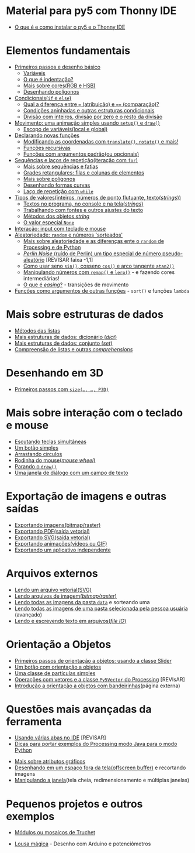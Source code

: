 # Material para py5 com Thonny IDE

- [O que é e como instalar o py5 e o Thonny IDE](https://abav.lugaralgum.com/como-instalar-py5/)

# Elementos fundamentais

- [Primeiros passos e desenho básico](desenho-basico_py.md)
  - [Variáveis](variaveis.md)
  - [O que é indentação?](indentacao.md)
  - [Mais sobre cores(RGB e HSB)](mais_sobre_cores.md)
  - [Desenhando polígonos](poligonos_1.md)
- [Condicionais(`if` e `else`)](condicionais_py.md)
  - [Qual a diferença entre `=` (atribuição) e `==` (comparação)?](atribuicao-e-comparacao.md)
  - [Condições aninhadas e outras estruturas condicionais](condicionais_2.md)
  - [Divisão com inteiros, divisão por zero e o resto da divisão](divisao.md)
- [Movimento: uma animação simples usando `setup()` e `draw()`](movimento_py.md)
  - [Escopo de variáveis(local e global)](escopo_py.md)
- [Declarando novas funções](funcoes_py.md)
  - [Modificando as coordenadas com `translate()`, `rotate()` e mais!](transformacoes_coordenadas.md)
  - [Funções recursivas](recursao_py.md)
  - [Funções com argumentos padrão(ou opcionais)](funcoes_2.md)
- [Sequências e laços de repetição(iteração com `for`)](lacos_py.md)
  - [Mais sobre sequências e fatias](mais_sequencias.md)
  - [Grades retangulares: filas e colunas de elementos](grades.md)
  - [Mais sobre polígonos](poligonos_2.md)
  - [Desenhando formas curvas](curvas.md)
  - [Laço de repetição com `while`](while.md)
- [Tipos de valores(inteiros, números de ponto flutuante, texto(*strings*))](tipagem_py.md)
  - [Textos no programa, no console e na tela(*strings*)](strings_py.md)
  - [Trabalhando com fontes e outros ajustes do texto](tipografia.md) 
  - [Métodos dos objetos *string*](string_methods.md)
  - [O valor especial `None`](None.md)
- [Interação: input com teclado e mouse](input_py.md)
- [Aleatoriedade: `random` e números 'sorteados'](aleatoriedade_1.md)
  - [Mais sobre aleatoriedade e as diferenças ente o `random` de Processing e de Python](aleatoriedade_2.md)
  - [*Perlin Noise* (ruído de Perlin) um tipo especial de número pseudo-aleatório](noise.md) [REVISAR faixa -1,1]
  - [Como usar seno `sin()`, cosseno `cos()` e arco tangente `atan2()`](seno_cosseno_atan2.md)
  - [Manipulando números com `remap()` e `lerp()`](map_lerp.md) - e fazendo cores intermediárias!
  - [O que é *easing*?](easing.md) - transições de movimento
- [Funções como argumentos de outras funções](funcoes-como-argumentos.md) - `sort()` e funções `lambda`

# Mais sobre estruturas de dados

- [Métodos das listas](list_methods.md)
- [Mais estruturas de dados: dicionário (_dict_)](dicionarios.md)
- [Mais estruturas de dados: conjunto (_set_)](conjuntos.md)
- [Compreensão de listas e outras *comprehensions*](comprehension.md)

# Desenhando em 3D

- [Primeiros passos com `size(…, …, P3D)`](desenho-3_d.md)

# Mais sobre interação com o teclado e mouse

- [Escutando teclas simultâneas](teclas_simultaneas.md)
- [Um botão simples](botao_simples.md)
- [Arrastando círculos](arrastando_circulos.md)
- [Rodinha do mouse(*mouse wheel*)](rodinha_mouse.md)
- [Parando o `draw()`](no_loop.md)
- [Uma janela de diálogo com um campo de texto](input_janela.md)

# Exportação de imagens e outras saídas

- [Exportando imagens(bitmap/raster)](exportando_imagem.md)
- [Exportando PDF(saída vetorial)](exportando_pdf.md)
- [Exportando SVG(saída vetorial)](exportando_svg.md)
- [Exportando animações(vídeos ou GIF)](exportar_animacoes.md)
- [Exportando um aplicativo independente](export_application.md)

# Arquivos externos

- [Lendo um arquivo vetorial(SVG)](recursos_vetoriais_externos.md)
- [Lendo arquivos de imagem(*bitmap/raster*)](imagens_externas.md)
- [Lendo todas as imagens da pasta `data`](imagens_externas_pasta2.md) e sorteando uma
- [Lendo todas as imagens de uma pasta selecionada pela pessoa usuária](imagens_externas_pasta.md) (avançado)
- [Lendo e escrevendo texto em arquivos(*file IO*)](file_io.md)

# Orientação a Objetos

- [Primeiros passos de orientação a objetos: usando a classe Slider](slider_com_oo.md)
- [Um botão com orientação a objetos](botao_com_oo.md)
- [Uma classe de partículas simples](particulas.md)
- [Operações com vetores e a classe `Py5Vector` do Processing](vetores.md) [REVIsAR] 
- [Introdução a orientação a objetos com bandeirinhas](https://abav.lugaralgum.com/mestrado/bandeirinhas)(página externa)

# Questões mais avançadas da ferramenta

- [Usando várias abas no IDE](modulos.md)  [REVISAR]
- [Dicas para portar exemplos do Processing modo Java para o modo Python](java_para_python.md)
<!--- REVISAR [Mais sobre Python, Jython e Java](http://arteprog.space/Processando-Processing/tutoriais-PT/python-Python_Jython_e_Java) (página externa) -->
* [Mais sobre atributos gráficos](mais_atributos_graficos.md)
* [Desenhando em um espaço fora da tela(offscreen buffer)](offscreen_buffer.md) e recortando imagens
* [Manipulando a janela](mais_que_size.md)(tela cheia, redimensionamento e múltiplas janelas) 


# Pequenos projetos e outros exemplos

* [Módulos ou mosaicos de Truchet](truchet.md)
<!-- - [Jogo PONG](pong/) - Estudos para o fazer um jogo
- [`caneta_automatica_py`](caneta_automatica/) - Módulo para desenhar inspirado na tartaruga de Logo -->
* [Lousa mágica](https://abav.lugaralgum.com/lousa-magica) - Desenho com Arduino e potenciômetros
